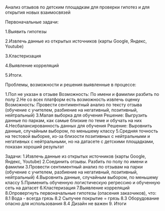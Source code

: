 Анализ отзывов по детским площадкам для проверки гипотез и для открытия новых взаимосвязей

Первоначальные задачи:

1.Выявить гипотезы

2.Извлечь данные из открытых источников (карты Google, Яндекс, Youtube)

3.Кластеризация 

4.Выявление корреляций

5.Итоги.

Проблемы, возможности и решения выявленные в процессе:

1.Пол не указан в отзыве
Возможность: По имени и фамилии разбить по полу
2.Не со всех платформ есть возможность извлечь оценку
Возможность: Провести сентиментный анализ по тексту отзыва (обучение с учителем, разбиение на негативный, позитивный, нейтральный) 
3.Малая выборка для обучения
Решение: Выгрузить данные по паркам, как самые близкие по теме и обучать на них
4.Несбалансированность данных для обучения
	Решение: Выровнить данные, случайным выбором, по меньшему классу
5.Средняя точность на тестовой выборке, из-за близости позитивных с нейтральными и негативных с нейтральными, но на датасете с детскими площадками, показан хороший результат
	
Задачи: 
1.Извлечь данные из открытых источников (карты Google, Яндекс, Youtube)
2.Соединить отзывы. Разбить по полу по имени и фамилии 
3.Провести сентиментный анализ по отзывам на парки (обучение с учителем, разбиение на негативный, позитивный, нейтральный) 
4.Выровнить данные, случайным выбором, по меньшему классу
5.Применить обученную логистическую регрессию и обученную сеть на датасет
6.Кластеризация 
7.Выявление корреляций
8.Опровергнуть первоначальные гипотезы (опасения заказчиков), что:
8.1 Вода - всегда грязь
8.2 Сыпучее покрытие = грязь
8.3 Оборудование опасно для использования
8.4 Дизайн не важен
9. Итоги
